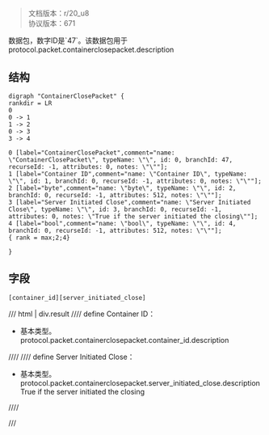 # <!-- md:samp ContainerClosePacket -->

> 文档版本：r/20_u8<br/>协议版本：671

<!-- md:samp ContainerClosePacket -->数据包，数字ID是`47`。该数据包用于protocol.packet.containerclosepacket.description

## 结构

```viz
digraph "ContainerClosePacket" {
rankdir = LR
0
0 -> 1
1 -> 2
0 -> 3
3 -> 4

0 [label="ContainerClosePacket",comment="name: \"ContainerClosePacket\", typeName: \"\", id: 0, branchId: 47, recurseId: -1, attributes: 0, notes: \"\""];
1 [label="Container ID",comment="name: \"Container ID\", typeName: \"\", id: 1, branchId: 0, recurseId: -1, attributes: 0, notes: \"\""];
2 [label="byte",comment="name: \"byte\", typeName: \"\", id: 2, branchId: 0, recurseId: -1, attributes: 512, notes: \"\""];
3 [label="Server Initiated Close",comment="name: \"Server Initiated Close\", typeName: \"\", id: 3, branchId: 0, recurseId: -1, attributes: 0, notes: \"True if the server initiated the closing\""];
4 [label="bool",comment="name: \"bool\", typeName: \"\", id: 4, branchId: 0, recurseId: -1, attributes: 512, notes: \"\""];
{ rank = max;2;4}

}

```

## 字段

```title='ContainerClosePacket'
[container_id][server_initiated_close]
```

/// html | div.result
//// define
Container ID：<!-- md:samp byte -->

- 基本类型。protocol.packet.containerclosepacket.container_id.description


////
//// define
Server Initiated Close：<!-- md:samp bool -->

- 基本类型。protocol.packet.containerclosepacket.server_initiated_close.descriptionTrue if the server initiated the closing


////

///

